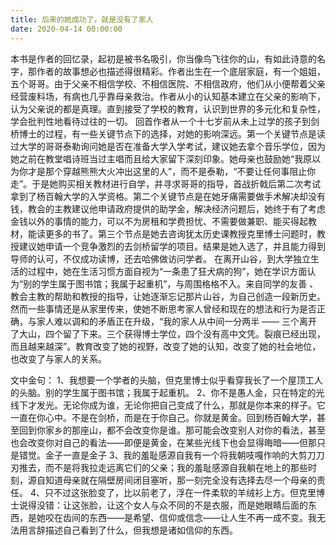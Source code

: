 ```yaml
---
title: 后来的她成功了，就是没有了家人
date: 2020-04-14 00:00:00
---
```

本书是作者的回忆录，起初是被书名吸引，你当像鸟飞往你的山，有如此诗意的名字，那作者的故事想必也描述得很精彩。作者出生在一个底层家庭，有一个姐姐，五个哥哥。由于父亲不相信学校、不相信医院、不相信政府，他们从小便帮着父亲经营废料场，有病也几乎靠母亲救治。作者从小的认知基本建立在父亲的影响下，认为父亲说的都是真理。直到接受了学校的教育，认识到世界的多元化和复杂性，学会批判性地看待过往的一切。
回首作者从一个十七岁前从未上过学的孩子到剑桥博士的过程，有一些关键节点下的选择，对她的影响深远。第一个关键节点是读过大学的哥哥泰勒询问她是否在准备大学入学考试，建议她去拿个音乐学位，因为她之前在教堂唱诗班当过主唱而且给大家留下深刻印象。她母亲也鼓励她“我原以为你才是那个穿越熊熊大火冲出这里的人”，而不是泰勒，“不要让任何事阻止你走”。于是她购买相关教材进行自学，并寻求哥哥的指导，首战折戟后第二次考试拿到了杨百翰大学的入学资格。第二个关键节点是在她牙痛需要做手术解决却没有钱，教会的主教建议他申请政府提供的助学金，解决经济问题后，她终于有了考虑金钱以外的事情的能力，可以不为房租和学费担忧、不需要做兼职、能买得起教材，能读更多的书了。第三个节点是她去咨询犹太历史课教授克里博士问题时，教授建议她申请一个竞争激烈的去剑桥留学的项目。结果是她入选了，并且能力得到导师的认可，不仅成功读博，还去哈佛做访问学者。
在离开山谷，到大学独立生活的过程中，她在生活习惯方面自视为“一条患了狂犬病的狗”，她在学识方面认为“别的学生属于图书馆；我属于起重机”，与周围格格不入。来自同学的友善
、教会主教的帮助和教授的指导，让她逐渐忘记那片山谷，为自己创造一段新历史。然而一些事情还是从家里传来，使她不断思考家人曾经和现在的想法和行为是否正确，与家人难以调和的矛盾正在升级，“我的家人从中间一分两半 —— 三个离开了大山，四个留了下来。三个获得博士学位，四个没有高中文凭。裂痕已经出现，而且越来越深”。教育改变了她的视野，改变了她的认知，改变了她的社会地位，也改变了与家人的关系。

文中金句：
1、我想要一个学者的头脑，但克里博士似乎看穿我长了一个屋顶工人的头脑。别的学生属于图书馆；我属于起重机。
2、你不是愚人金，只在特定的光线下才发光。无论你成为谁，无论你把自己变成了什么，那就是你本来的样子。它一直在你心中。不是在剑桥，而是在于你自己。你就是黄金。回到杨百翰大学，甚至回到你家乡的那座山，都不会改变你是谁。那可能会改变别人对你的看法，甚至也会改变你对自己的看法——即便是黄金，在某些光线下也会显得晦暗——但那只是错觉。金子一直是金子
3、我的羞耻感源自我有一个将我朝吱嘎作响的大剪刀刀刃推去，而不是将我拉走远离它们的父亲；我的羞耻感源自我躺在地上的那些时刻，源自知道母亲就在隔壁房间闭目塞听，那一刻完全没有选择去尽一个母亲的责任。
4、只不过这张脸变了，比以前老了，浮在一件柔软的羊绒衫上方。但克里博士说得没错：让这张脸，让这个女人与众不同的不是衣服，而是她眼睛后面的东西，是她咬在齿间的东西——是希望、信仰或信念——让人生不再一成不变。我无法用言辞描述自己看到了什么，但我想是诸如信仰的东西。